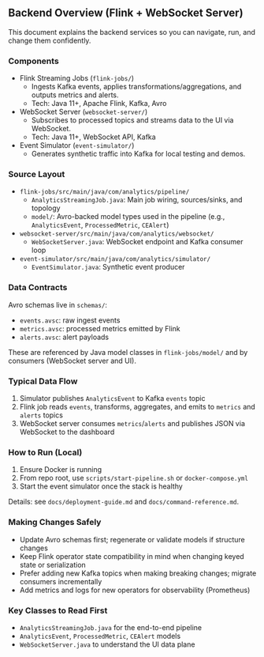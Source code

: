 ## Backend Overview (Flink + WebSocket Server)

This document explains the backend services so you can navigate, run, and change them confidently.

### Components
- Flink Streaming Jobs (`flink-jobs/`)
  - Ingests Kafka events, applies transformations/aggregations, and outputs metrics and alerts.
  - Tech: Java 11+, Apache Flink, Kafka, Avro
- WebSocket Server (`websocket-server/`)
  - Subscribes to processed topics and streams data to the UI via WebSocket.
  - Tech: Java 11+, WebSocket API, Kafka
- Event Simulator (`event-simulator/`)
  - Generates synthetic traffic into Kafka for local testing and demos.

### Source Layout
- `flink-jobs/src/main/java/com/analytics/pipeline/`
  - `AnalyticsStreamingJob.java`: Main job wiring, sources/sinks, and topology
  - `model/`: Avro-backed model types used in the pipeline (e.g., `AnalyticsEvent`, `ProcessedMetric`, `CEAlert`)
- `websocket-server/src/main/java/com/analytics/websocket/`
  - `WebSocketServer.java`: WebSocket endpoint and Kafka consumer loop
- `event-simulator/src/main/java/com/analytics/simulator/`
  - `EventSimulator.java`: Synthetic event producer

### Data Contracts
Avro schemas live in `schemas/`:
- `events.avsc`: raw ingest events
- `metrics.avsc`: processed metrics emitted by Flink
- `alerts.avsc`: alert payloads

These are referenced by Java model classes in `flink-jobs/model/` and by consumers (WebSocket server and UI).

### Typical Data Flow
1) Simulator publishes `AnalyticsEvent` to Kafka `events` topic
2) Flink job reads `events`, transforms, aggregates, and emits to `metrics` and `alerts` topics
3) WebSocket server consumes `metrics`/`alerts` and publishes JSON via WebSocket to the dashboard

### How to Run (Local)
1) Ensure Docker is running
2) From repo root, use `scripts/start-pipeline.sh` or `docker-compose.yml`
3) Start the event simulator once the stack is healthy

Details: see `docs/deployment-guide.md` and `docs/command-reference.md`.

### Making Changes Safely
- Update Avro schemas first; regenerate or validate models if structure changes
- Keep Flink operator state compatibility in mind when changing keyed state or serialization
- Prefer adding new Kafka topics when making breaking changes; migrate consumers incrementally
- Add metrics and logs for new operators for observability (Prometheus)

### Key Classes to Read First
- `AnalyticsStreamingJob.java` for the end-to-end pipeline
- `AnalyticsEvent`, `ProcessedMetric`, `CEAlert` models
- `WebSocketServer.java` to understand the UI data plane


